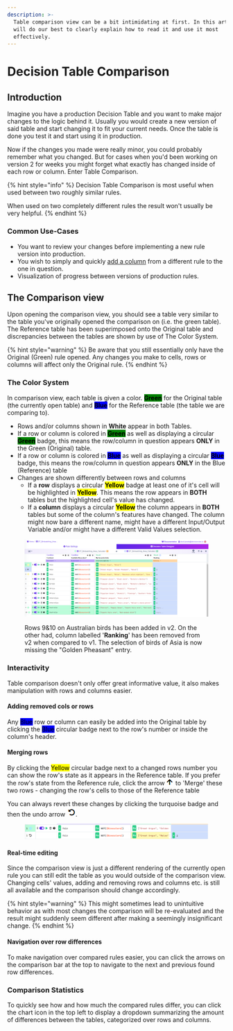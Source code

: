 ```yaml
---
description: >-
  Table comparison view can be a bit intimidating at first. In this article, we
  will do our best to clearly explain how to read it and use it most
  effectively.
---
```


# Decision Table Comparison

## Introduction

Imagine you have a production Decision Table and you want to make major changes to the logic behind it. Usually you would create a new version of said table and start changing it to fit your current needs. Once the table is done you test it and start using it in production.&#x20;

Now if the changes you made were really minor, you could probably remember what you changed. But for cases when you'd been working on version 2 for weeks you might forget what exactly has changed inside of each row or column. Enter Table Comparison.

{% hint style="info" %}
Decision Table Comparison is most useful when used between two roughly similar rules.

When used on two completely different rules the result won't usually be very helpful.
{% endhint %}

### Common Use-Cases

* You want to review your changes before implementing a new rule version into production.
* You wish to simply and quickly [add a column](decision-table-comparison.md#adding-removed-cols-or-rows) from a different rule to the one in question.&#x20;
* Visualization of progress between versions of production rules.

## The Comparison view

Upon opening the comparison view, you should see a table very similar to the table you've originally opened the comparison on (i.e. the green table). The Reference table has been superimposed onto the Original table and discrepancies between the tables are shown by use of The Color System.&#x20;

{% hint style="warning" %}
Be aware that you still essentially only have the Original (Green) rule opened. Any changes you make to cells, rows or columns will affect only the Original rule.
{% endhint %}

### The Color System

In comparison view, each table is given a color. <mark style="background-color:green;">**Green**</mark> for the Original table (the currently open table) and <mark style="background-color:blue;">**Blue**</mark> for the Reference table (the table we are comparing to).&#x20;

* Rows and/or columns shown in **White** appear in both Tables.&#x20;
* If a row or column is colored in <mark style="background-color:green;">**Green**</mark> as well as displaying a circular <mark style="background-color:green;">**Green**</mark> badge, this means the row/column in question appears **ONLY** in the Green (Original) table.
* If a row or column is colored in <mark style="background-color:blue;">**Blue**</mark> as well as displaying a circular <mark style="background-color:blue;">**Blue**</mark> badge, this means the row/column in question appears **ONLY** in the Blue (Reference) table
* Changes are shown differently between rows and columns
  * If a **row** displays a circular <mark style="background-color:yellow;">**Yellow**</mark> badge at least one of it's cell will be highlighted in <mark style="background-color:yellow;">**Yellow**</mark>. This means the row appears in **BOTH** tables but the highlighted cell's value has changed.
  * If a **column** displays a circular <mark style="background-color:yellow;">**Yellow**</mark> the column appears in **BOTH** tables but some of the column's features have changed. The column might now bare a different name, might have a different Input/Output Variable and/or might have a different Valid Values selection.

<figure><img src="../../.gitbook/assets/image (273).png" alt=""><figcaption><p>Rows 9&#x26;10 on Australian birds has been added in v2. On the other had, column labelled '<strong>Ranking</strong>' has been removed from v2 when compared to v1. The selection of birds of Asia is now missing the "Golden Pheasant" entry.  </p></figcaption></figure>

### Interactivity

Table comparison doesn't only offer great informative value, it also makes manipulation with rows and columns easier.

#### Adding removed cols or rows

Any <mark style="background-color:blue;">Blue</mark> row or column can easily be added into the Original table by clicking the <mark style="background-color:blue;">Blue</mark> circular badge next to the row's number or inside the column's header.&#x20;

#### Merging rows

By clicking the <mark style="background-color:yellow;">Yellow</mark> circular badge next to a changed rows number you can show the row's state as it appears in the Reference table. If you prefer the row's state from the Reference rule, click the arrow ![](<../../.gitbook/assets/image (266).png>) to 'Merge' these two rows - changing the row's cells to those of the Reference table

You can always revert these changes by clicking the turquoise badge and then the undo arrow ![](<../../.gitbook/assets/image (265).png>).

<figure><img src="../../.gitbook/assets/image (263).png" alt=""><figcaption></figcaption></figure>

#### Real-time editing

Since the comparison view is just a different rendering of the currently open rule you can still edit the table as you would outside of the comparison view. Changing cells' values, adding and removing rows and columns etc. is still all available and the comparison should change accordingly.

{% hint style="warning" %}
This might sometimes lead to unintuitive behavior as with most changes the comparison will be re-evaluated and the result might suddenly seem different after making a seemingly insignificant change.
{% endhint %}

#### Navigation over row differences

To make navigation over compared rules easier, you can click the arrows on the comparison bar at the top to navigate to the next and previous found row differences.

### Comparison Statistics

To quickly see how and how much the compared rules differ, you can click the chart icon in the top left to display a dropdown summarizing the amount of differences between the tables, categorized over rows and columns.
